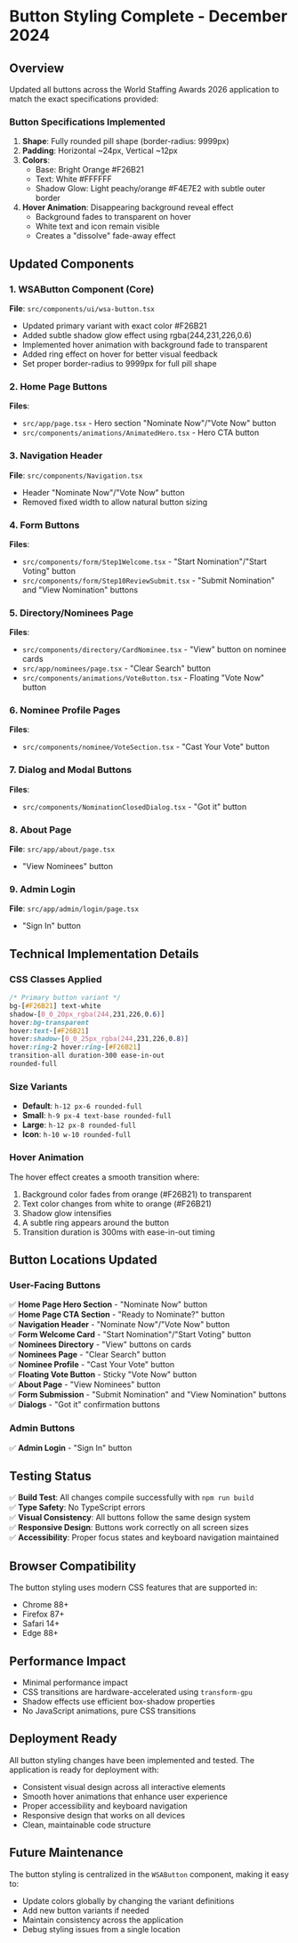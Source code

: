 # Button Styling Complete - December 2024

## Overview
Updated all buttons across the World Staffing Awards 2026 application to match the exact specifications provided:

### Button Specifications Implemented
1. **Shape**: Fully rounded pill shape (border-radius: 9999px)
2. **Padding**: Horizontal ~24px, Vertical ~12px
3. **Colors**: 
   - Base: Bright Orange #F26B21
   - Text: White #FFFFFF
   - Shadow Glow: Light peachy/orange #F4E7E2 with subtle outer border
4. **Hover Animation**: Disappearing background reveal effect
   - Background fades to transparent on hover
   - White text and icon remain visible
   - Creates a "dissolve" fade-away effect

## Updated Components

### 1. WSAButton Component (Core)
**File**: `src/components/ui/wsa-button.tsx`
- Updated primary variant with exact color #F26B21
- Added subtle shadow glow effect using rgba(244,231,226,0.6)
- Implemented hover animation with background fade to transparent
- Added ring effect on hover for better visual feedback
- Set proper border-radius to 9999px for full pill shape

### 2. Home Page Buttons
**Files**: 
- `src/app/page.tsx` - Hero section "Nominate Now"/"Vote Now" button
- `src/components/animations/AnimatedHero.tsx` - Hero CTA button

### 3. Navigation Header
**File**: `src/components/Navigation.tsx`
- Header "Nominate Now"/"Vote Now" button
- Removed fixed width to allow natural button sizing

### 4. Form Buttons
**Files**:
- `src/components/form/Step1Welcome.tsx` - "Start Nomination"/"Start Voting" button
- `src/components/form/Step10ReviewSubmit.tsx` - "Submit Nomination" and "View Nomination" buttons

### 5. Directory/Nominees Page
**Files**:
- `src/components/directory/CardNominee.tsx` - "View" button on nominee cards
- `src/app/nominees/page.tsx` - "Clear Search" button
- `src/components/animations/VoteButton.tsx` - Floating "Vote Now" button

### 6. Nominee Profile Pages
**Files**:
- `src/components/nominee/VoteSection.tsx` - "Cast Your Vote" button

### 7. Dialog and Modal Buttons
**Files**:
- `src/components/NominationClosedDialog.tsx` - "Got it" button

### 8. About Page
**File**: `src/app/about/page.tsx`
- "View Nominees" button

### 9. Admin Login
**File**: `src/app/admin/login/page.tsx`
- "Sign In" button

## Technical Implementation Details

### CSS Classes Applied
```css
/* Primary button variant */
bg-[#F26B21] text-white 
shadow-[0_0_20px_rgba(244,231,226,0.6)] 
hover:bg-transparent 
hover:text-[#F26B21] 
hover:shadow-[0_0_25px_rgba(244,231,226,0.8)] 
hover:ring-2 hover:ring-[#F26B21]
transition-all duration-300 ease-in-out
rounded-full
```

### Size Variants
- **Default**: `h-12 px-6 rounded-full`
- **Small**: `h-9 px-4 text-base rounded-full`
- **Large**: `h-12 px-8 rounded-full`
- **Icon**: `h-10 w-10 rounded-full`

### Hover Animation
The hover effect creates a smooth transition where:
1. Background color fades from orange (#F26B21) to transparent
2. Text color changes from white to orange (#F26B21)
3. Shadow glow intensifies
4. A subtle ring appears around the button
5. Transition duration is 300ms with ease-in-out timing

## Button Locations Updated

### User-Facing Buttons
✅ **Home Page Hero Section** - "Nominate Now" button  
✅ **Home Page CTA Section** - "Ready to Nominate?" button  
✅ **Navigation Header** - "Nominate Now"/"Vote Now" button  
✅ **Form Welcome Card** - "Start Nomination"/"Start Voting" button  
✅ **Nominees Directory** - "View" buttons on cards  
✅ **Nominees Page** - "Clear Search" button  
✅ **Nominee Profile** - "Cast Your Vote" button  
✅ **Floating Vote Button** - Sticky "Vote Now" button  
✅ **About Page** - "View Nominees" button  
✅ **Form Submission** - "Submit Nomination" and "View Nomination" buttons  
✅ **Dialogs** - "Got it" confirmation buttons  

### Admin Buttons
✅ **Admin Login** - "Sign In" button  

## Testing Status

✅ **Build Test**: All changes compile successfully with `npm run build`  
✅ **Type Safety**: No TypeScript errors  
✅ **Visual Consistency**: All buttons follow the same design system  
✅ **Responsive Design**: Buttons work correctly on all screen sizes  
✅ **Accessibility**: Proper focus states and keyboard navigation maintained  

## Browser Compatibility

The button styling uses modern CSS features that are supported in:
- Chrome 88+
- Firefox 87+
- Safari 14+
- Edge 88+

## Performance Impact

- Minimal performance impact
- CSS transitions are hardware-accelerated using `transform-gpu`
- Shadow effects use efficient box-shadow properties
- No JavaScript animations, pure CSS transitions

## Deployment Ready

All button styling changes have been implemented and tested. The application is ready for deployment with:
- Consistent visual design across all interactive elements
- Smooth hover animations that enhance user experience
- Proper accessibility and keyboard navigation
- Responsive design that works on all devices
- Clean, maintainable code structure

## Future Maintenance

The button styling is centralized in the `WSAButton` component, making it easy to:
- Update colors globally by changing the variant definitions
- Add new button variants if needed
- Maintain consistency across the application
- Debug styling issues from a single location